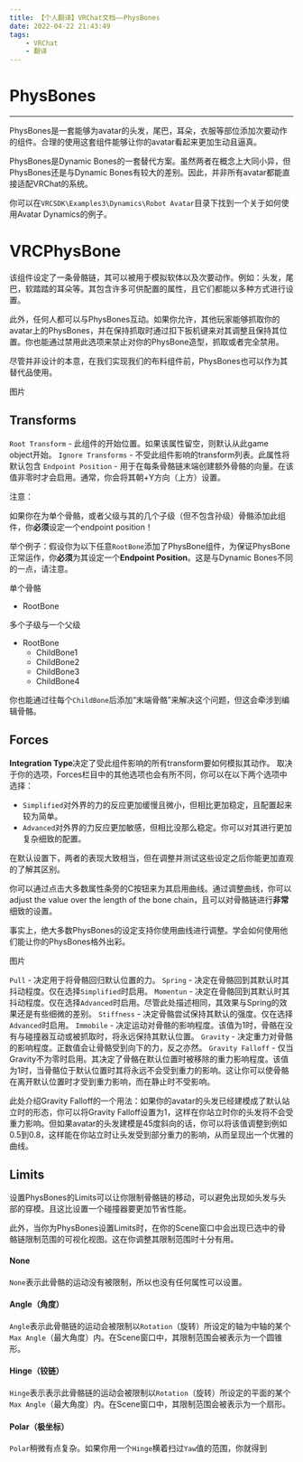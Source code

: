 ```yaml
---
title: 【个人翻译】VRChat文档——PhysBones
date: 2022-04-22 21:43:49
tags:
    - VRChat
    - 翻译
---
```


# PhysBones

---

PhysBones是一套能够为avatar的头发，尾巴，耳朵，衣服等部位添加次要动作的组件。合理的使用这套组件能够让你的avatar看起来更加生动且逼真。

PhysBones是Dynamic Bones的一套替代方案。虽然两者在概念上大同小异，但PhysBones还是与Dynamic Bones有较大的差别。因此，并非所有avatar都能直接适配VRChat的系统。

你可以在`VRCSDK\Examples3\Dynamics\Robot Avatar`目录下找到一个关于如何使用Avatar Dynamics的例子。

# VRCPhysBone
该组件设定了一条骨骼链，其可以被用于模拟软体以及次要动作。例如：头发，尾巴，软踏踏的耳朵等。其包含许多可供配置的属性，且它们都能以多种方式进行设置。

此外，任何人都可以与PhysBones互动。如果你允许，其他玩家能够抓取你的avatar上的PhysBones，并在保持抓取时通过扣下扳机键来对其调整且保持其位置。你也能通过禁用此选项来禁止对你的PhysBone造型，抓取或者完全禁用。

尽管并非设计的本意，在我们实现我们的布料组件前，PhysBones也可以作为其替代品使用。

图片

## Transforms

`Root Transform` - 此组件的开始位置。如果该属性留空，则默认从此game object开始。
`Ignore Transforms` - 不受此组件影响的transform列表。此属性将默认包含
`Endpoint Position` - 用于在每条骨骼链末端创建额外骨骼的向量。在该值非零时才会启用。通常，你会将其朝+Y方向（上方）设置。

注意：

如果你在为单个骨骼，或者父级与其的几个子级（但不包含孙级）骨骼添加此组件，你**必须**设定一个endpoint position！

举个例子：假设你为以下任意`RootBone`添加了PhysBone组件，为保证PhysBone正常运作，你**必须**为其设定一个**Endpoint Position**。这是与Dynamic Bones不同的一点，请注意。

单个骨骼
* RootBone

多个子级与一个父级
* RootBone
    * ChildBone1
    * ChildBone2
    * ChildBone3
    * ChildBone4

你也能通过往每个`ChildBone`后添加“末端骨骼”来解决这个问题，但这会牵涉到编辑骨骼。

## Forces

**Integration Type**决定了受此组件影响的所有transform要如何模拟其动作。
取决于你的选项，Forces栏目中的其他选项也会有所不同，你可以在以下两个选项中选择：

* `Simplified`对外界的力的反应更加缓慢且微小，但相比更加稳定，且配置起来较为简单。
* `Advanced`对外界的力反应更加敏感，但相比没那么稳定。你可以对其进行更加复杂细致的配置。

在默认设置下，两者的表现大致相当，但在调整并测试这些设定之后你能更加直观的了解其区别。

你可以通过点击大多数属性条旁的C按钮来为其启用曲线。通过调整曲线，你可以adjust the value over the length of the bone chain，且可以对骨骼链进行**非常**细致的设置。

事实上，绝大多数PhysBones的设定支持你使用曲线进行调整。学会如何使用他们能让你的PhysBones格外出彩。

图片

`Pull` - 决定用于将骨骼回归默认位置的力。
`Spring` - 决定在骨骼回到其默认时其抖动程度。仅在选择`Simplified`时启用。
`Momentun` - 决定在骨骼回到其默认时其抖动程度。仅在选择`Advanced`时启用。尽管此处描述相同，其效果与Spring的效果还是有些细微的差别。
`Stiffness` - 决定骨骼尝试保持其默认的强度。仅在选择`Advanced`时启用。
`Immobile` - 决定运动对骨骼的影响程度。该值为1时，骨骼在没有与碰撞器互动或被抓取时，将永远保持其默认位置。
`Gravity` - 决定重力对骨骼的影响程度。正数值会让骨骼受到向下的力，反之亦然。
`Gravity Falloff` - 仅当Gravity不为零时启用。其决定了骨骼在默认位置时被移除的重力影响程度。该值为1时，当骨骼位于默认位置时其将永远不会受到重力的影响。这让你可以使骨骼在离开默认位置时才受到重力影响，而在静止时不受影响。

此处介绍Gravity Falloff的一个用法：如果你的avatar的头发已经建模成了默认站立时的形态，你可以将Gravity Falloff设置为1，这样在你站立时你的头发将不会受重力影响。但如果avatar的头发建模是45度斜向的话，你可以将该值调整到例如0.5到0.8，这样能在你站立时让头发受到部分重力的影响，从而呈现出一个优雅的曲线。

## Limits

设置PhysBones的Limits可以让你限制骨骼链的移动，可以避免出现如头发与头部的穿模。且这比设置一个碰撞器要更加节省性能。

此外，当你为PhysBones设置Limits时，在你的Scene窗口中会出现已选中的骨骼链限制范围的可视化视图。这在你调整其限制范围时十分有用。

#### None

`None`表示此骨骼的运动没有被限制，所以也没有任何属性可以设置。

#### Angle（角度）

`Angle`表示此骨骼链的运动会被限制以`Rotation`（旋转）所设定的轴为中轴的某个`Max Angle`（最大角度）内。在Scene窗口中，其限制范围会被表示为一个圆锥形。

#### Hinge（铰链）

`Hinge`表示表示此骨骼链的运动会被限制以`Rotation`（旋转）所设定的平面的某个`Max Angle`（最大角度）内。在Scene窗口中，其限制范围会被表示为一个扇形。

#### Polar（极坐标）

`Polar`稍微有点复杂。如果你用一个`Hinge`横着扫过`Yaw`值的范围，你就得到